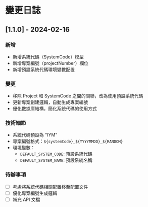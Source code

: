 # 變更日誌

## [1.1.0] - 2024-02-16

### 新增
- 新增系統代碼（SystemCode）模型
- 新增專案編號（projectNumber）欄位
- 新增預設系統代碼環境變數配置

### 變更
- 移除 Project 和 SystemCode 之間的關聯，改為使用預設系統代碼
- 更新專案創建邏輯，自動生成專案編號
- 優化數據庫結構，簡化系統代碼的使用方式

### 技術細節
- 系統代碼預設為 "IYM"
- 專案編號格式：`${systemCode}_${YYYYMMDD}_${RANDOM}`
- 環境變數：
  - `DEFAULT_SYSTEM_CODE`: 預設系統代碼
  - `DEFAULT_SYSTEM_NAME`: 預設系統名稱

### 待辦事項
- [ ] 考慮將系統代碼相關配置移至配置文件
- [ ] 優化專案編號生成邏輯
- [ ] 補充 API 文檔 